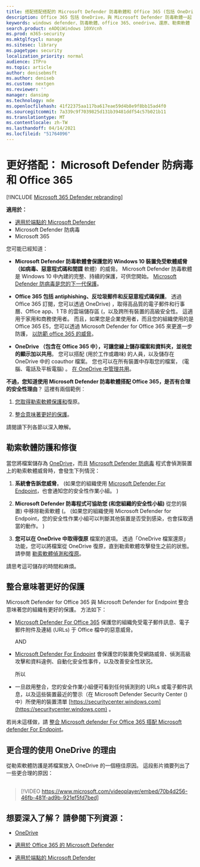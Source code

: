 ```yaml
---
title: 搭配搭配搭配的 Microsoft Defender 防毒軟體和 Office 365 (包括 OneDrive) 來自勒索軟體和 cyberthreats 的更佳防護
description: Office 365 包括 OneDrive，與 Microsoft Defender 防毒軟體一起 wonderfully。 若要深入瞭解，請閱讀本文。
keywords: windows defender、防毒軟體、office 365、onedrive、還原、勒索軟體
search.product: eADQiWindows 10XVcnh
ms.prod: m365-security
ms.mktglfcycl: manage
ms.sitesec: library
ms.pagetype: security
localization_priority: normal
audience: ITPro
ms.topic: article
author: denisebmsft
ms.author: deniseb
ms.custom: nextgen
ms.reviewer: ''
manager: dansimp
ms.technology: mde
ms.openlocfilehash: 41f22375aa117ba617eae59d4b8e9f8bb15ad4f0
ms.sourcegitcommit: 7a339c9f7039825d131b39481ddf54c57b021b11
ms.translationtype: MT
ms.contentlocale: zh-TW
ms.lasthandoff: 04/14/2021
ms.locfileid: "51764096"
---
```

# <a name="better-together-microsoft-defender-antivirus-and-office-365"></a>更好搭配： Microsoft Defender 防病毒和 Office 365

[!INCLUDE [Microsoft 365 Defender rebranding](../../includes/microsoft-defender.md)]


**適用於：**
- [適用於端點的 Microsoft Defender](/microsoft-365/security/defender-endpoint/)
- Microsoft Defender 防病毒
- Microsoft 365

您可能已經知道：

- **Microsoft Defender 防毒軟體會保護您的 Windows 10 裝置免受軟體威脅（如病毒、惡意程式碼和間諜** 軟體）的威脅。 Microsoft Defender 防毒軟體是 Windows 10 中內建的完整、持續的保護，可供您開始。 [Microsoft Defender 防病毒是您的下一代保護](./microsoft-defender-antivirus-in-windows-10.md)。 

- **Office 365 包括 antiphishing、反垃圾郵件和反惡意程式碼保護**。 透過 Office 365 訂閱，您可以透過 OneDrive) ，取得高品質的電子郵件和行事曆、Office app、1 TB 的雲端儲存區 (，以及跨所有裝置的高級安全性。 這適用于家用和商務使用者。 而且，如果您是企業使用者，而且您的組織使用的是 Office 365 E5，您可以透過 Microsoft Defender for Office 365 來更進一步防護， [以防範 office 365 的威脅](/microsoft-365/security/office-365-security/protect-against-threats)。

- **OneDrive （包含在 Office 365 中），可讓您線上儲存檔案和資料夾，並視您的顯示加以共用**。 您可以搭配 (用於工作或趣味) 的人員，以及儲存在 OneDrive 中的 coauthor 檔案。 您也可以在所有裝置中存取您的檔案， (電腦、電話及平板電腦) 。 [在 OneDrive 中管理共用](/OneDrive/manage-sharing)。

**不過，您知道使用 Microsoft Defender 防毒軟體搭配 Office 365，是否有合理的安全性理由**？ 這裡有兩個範例︰

 1. [您取得勒索軟體保護和](#ransomware-protection-and-recovery)復原。

 2. [整合意味著更好的保護](#integration-means-better-protection)。

請閱讀下列各節以深入瞭解。

## <a name="ransomware-protection-and-recovery"></a>勒索軟體防護和修復

當您將檔案儲存為 [OneDrive](/onedrive)，而且 [Microsoft Defender 防病毒](./microsoft-defender-antivirus-in-windows-10.md) 程式會偵測裝置上的勒索軟體威脅時，會發生下列情況：

1. **系統會告訴您威脅**。  (如果您的組織使用 [Microsoft Defender For Endpoint](microsoft-defender-endpoint.md)，也會通知您的安全性作業小組。 ) 

2. **Microsoft Defender 防毒程式可協助您 (和您組織的安全性小組)** 從您的裝置) 中移除勒索軟體 (。  (如果您的組織使用 Microsoft Defender for Endpoint，您的安全性作業小組可以判斷其他裝置是否受到感染，也會採取適當的動作。 ) 

3. **您可以在 OneDrive 中取得復原** 檔案的選項。 透過「OneDrive 檔案還原」功能，您可以將檔案從 OneDrive 復原，直到勒索軟體攻擊發生之前的狀態。 請參閱 [勒索軟體偵測和復原](https://support.office.com/article/0d90ec50-6bfd-40f4-acc7-b8c12c73637f)。

請思考這可儲存的時間和麻煩。 

## <a name="integration-means-better-protection"></a>整合意味著更好的保護

Microsoft Defender for Office 365 與 Microsoft Defender for Endpoint 整合意味著您的組織有更好的保護。 方法如下：

- [Microsoft Defender For Office 365](/microsoft-365/security/office-365-security/office-365-atp) 保護您的組織免受電子郵件訊息、電子郵件附件及連結 (URLs) 于 Office 檔中的惡意威脅。

    AND

- [Microsoft Defender For Endpoint](microsoft-defender-endpoint.md) 會保護您的裝置免受網路威脅、偵測高級攻擊和資料違例、自動化安全性事件，以及改善安全性狀況。

    所以

- 一旦啟用整合，您的安全作業小組便可看到任何偵測到的 URLs 或電子郵件訊息，以及這些裝置最近的警示（在 Microsoft Defender Security Center () 中）所使用的裝置清單 [https://securitycenter.windows.com](https://securitycenter.windows.com) 。

若尚未這樣做，請 [整合 Microsoft defender For Office 365 搭配 Microsoft defender For Endpoint](/microsoft-365/security/office-365-security/integrate-office-365-ti-with-wdatp)。

## <a name="more-good-reasons-to-use-onedrive"></a>更合理的使用 OneDrive 的理由

從勒索軟體防護是將檔案放入 OneDrive 的一個極佳原因。 這段影片摘要列出了一些更合理的原因： <br/><br/>

> [!VIDEO https://www.microsoft.com/videoplayer/embed/70b4d256-46fb-481f-ad9b-921ef5fd7bed]

## <a name="want-to-learn-more-see-these-resources"></a>想要深入了解？ 請參閱下列資源：

- [OneDrive](/onedrive)

- [適用於 Office 365 的 Microsoft Defender](/microsoft-365/security/office-365-security/office-365-atp?view=o365-worldwide)

- [適用於端點的 Microsoft Defender](microsoft-defender-endpoint.md)